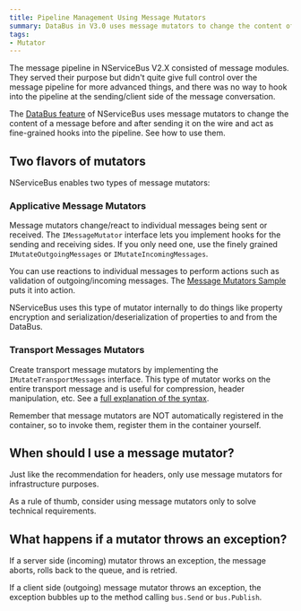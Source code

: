 ```yaml
---
title: Pipeline Management Using Message Mutators
summary: DataBus in V3.0 uses message mutators to change the content of a message and acts as fine-grained hooks into the pipeline.
tags: 
- Mutator
---
```


The message pipeline in NServiceBus V2.X consisted of message modules. They served their purpose but didn't quite give full control over the message pipeline for more advanced things, and there was no way to hook into the pipeline at the sending/client side of the message conversation.

The [DataBus feature](databus.md) of NServiceBus uses message mutators to change the content of a message before and after sending it on the wire and act as fine-grained hooks into the pipeline. See how to use them.

## Two flavors of mutators

NServiceBus enables two types of message mutators:

### Applicative Message Mutators

Message mutators change/react to individual messages being sent or received. The `IMessageMutator` interface lets you implement hooks for the sending and receiving sides. If you only need one, use the finely grained `IMutateOutgoingMessages` or `IMutateIncomingMessages`.

You can use reactions to individual messages to perform actions such as validation of outgoing/incoming messages. The [Message Mutators Sample](/samples/messagemutators.md) puts it into action.

NServiceBus uses this type of mutator internally to do things like property encryption and serialization/deserialization of properties to and from the DataBus.

### Transport Messages Mutators

Create transport message mutators by implementing the `IMutateTransportMessages` interface. This type of mutator works on the entire transport message and is useful for compression, header manipulation, etc. See a [full explanation of the syntax](/samples/messagemutators/sample.md).

Remember that message mutators are NOT automatically registered in the container, so to invoke them, register them in the container yourself.

## When should I use a message mutator?

Just like the recommendation for headers, only use message mutators for infrastructure purposes.

As a rule of thumb, consider using message mutators only to solve technical requirements.

## What happens if a mutator throws an exception?

If a server side (incoming) mutator throws an exception, the message aborts, rolls back to the queue, and is retried.

If a client side (outgoing) message mutator throws an exception, the exception bubbles up to the method calling `bus.Send` or `bus.Publish`.

